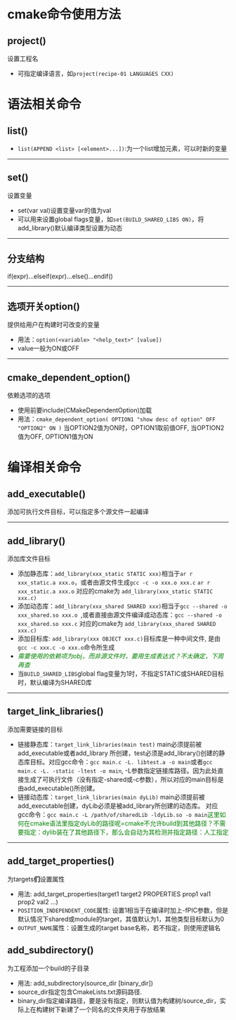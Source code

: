 # cmake命令使用方法

## project()
设置工程名
- 可指定编译语言，如`project(recipe-01 LANGUAGES CXX)`
# 语法相关命令
## list()
- `list(APPEND <list> [<element>...])`:为一个list增加元素，可以时新的变量
---
## set()
设置变量
- set(var val)设置变量var的值为val
- 可以用来设置global flags变量，如`set(BUILD_SHARED_LIBS ON)`，将add_library()默认编译类型设置为动态
---
## 分支结构
if(expr)...elseif(expr)...else()...endif()

---
## 选项开关option()
提供给用户在构建时可改变的变量
- 用法：`option(<variable> "<help_text>" [value])`
- value一般为ON或OFF
---
## cmake_dependent_option()
依赖选项的选项
- 使用前要include(CMakeDependentOption)加载
- 用法：```cmake_dependent_option(
  OPTION1 "show desc of option" OFF
  "OPTION2" ON
  )```
  当OPTION2值为ON时，OPTION1取前值OFF, 当OPTION2值为OFF, OPTION1值为ON
# 编译相关命令
## add_executable()
添加可执行文件目标，可以指定多个源文件一起编译

---
## add_library()
添加库文件目标
- 添加静态库：`add_library(xxx_static STATIC xxx)`相当于`ar r xxx_static.a xxx.o`，或者由源文件生成`gcc -c -o xxx.o xxx.c`   `ar r xxx_static.a xxx.o`
  对应的cmake为 `add_library(xxx_static STATIC xxx.c)`
- 添加动态库：`add_library(xxx_shared SHARED xxx)`相当于`gcc --shared -o xxx_shared.so xxx.o `,或者直接由源文件编译成动态库：`gcc --shared -o xxx_shared.so xxx.c` 
  对应的cmake为 `add_library(xxx_shared SHARED xxx.c)`
- 添加目标库: `add_library(xxx OBJECT xxx.c)`目标库是一种中间文件, 是由`gcc -c xxx.c -o xxx.o`命令所生成
- <font color=green>*需要使用的依赖项为obj，而非源文件时，要用生成表达式？不太确定，下周再查*</font>
- 当`BUILD_SHARED_LIBS`global flag变量为1时，不指定STATIC或SHARED目标时，默认编译为SHARED库
---
## target_link_libraries()
添加需要链接的目标
- 链接静态库：`target_link_libraries(main test)` main必须提前被add_executable或者add_library
  所创建，test必须是add_library()创建的静态库目标。对应gcc命令：`gcc main.c -L. libtest.a -o main`或者`gcc main.c -L. -static -ltest -o main`,
  -L参数指定链接库路径。因为此处直接生成了可执行文件（没有指定-shared或-c参数），所以对应的main目标是由add_executable()所创建。
- 链接动态库：`target_link_libraries(main dyLib)` main必须提前被add_executable创建，dyLib必须是被add_library所创建的动态库。
  对应gcc命令：`gcc main.c -L /path/of/sharedLib -ldyLib.so -o main`<font color=green>这里如何在cmake语法里指定dyLib的路径呢=cmake不允许build到其他路径？不需要指定：dylib装在了其他路径下，那么会自动为其检测并指定路径：人工指定</font>
---
## add_target_properties()
为targets**们**设置属性
- 用法: add_target_properties(target1 target2 PROPERTIES prop1 val1 prop2 val2 ...)
- `POSITION_INDEPENDENT_CODE`属性: 设置1相当于在编译时加上-fPIC参数，但是默认情况下shared或module的target，其值默认为1，其他类型目标默认为0
- `OUTPUT_NAME`属性：设置生成的target base名称，若不指定，则使用逻辑名
## add_subdirectory()
为工程添加一个build的子目录
- 用法: add_subdirectory(source_dir [binary_dir])
- source_dir指定包含CmakeLists.txt源码路径.
- binary_dir指定编译路径，要是没有指定，则默认值为构建树/source_dir，实际上在构建树下新建了一个同名的文件夹用于存放结果 
